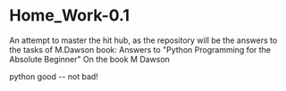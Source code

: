 # Home_Work-0.1


An attempt to master the hit hub,
as the repository will be the answers to the tasks of M.Dawson book:
Answers to "Python Programming for the Absolute Beginner" On the book M Dawson

python good -- not bad!